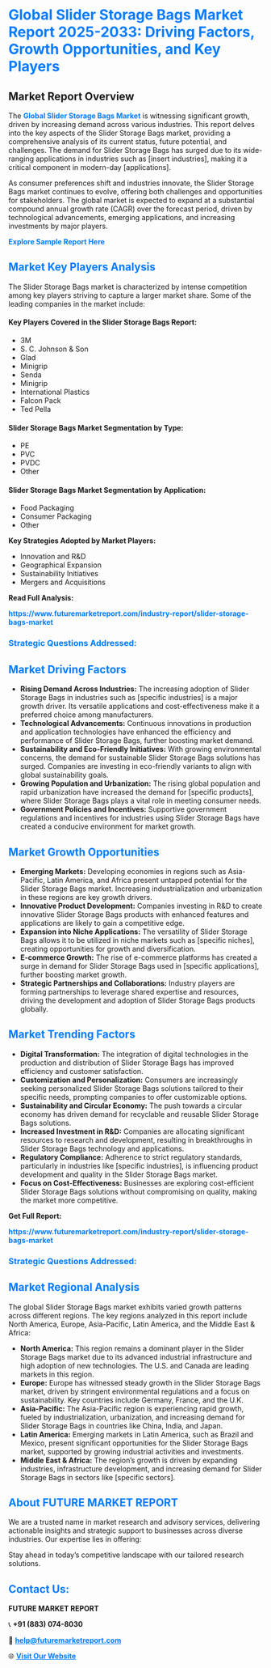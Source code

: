 <h1 style="color: #007BFF;">Global Slider Storage Bags Market Report 2025-2033: Driving Factors, Growth Opportunities, and Key Players</h1>

<section id="overview">
<h2>Market Report Overview</h2>
<p>The <a href="https://www.futuremarketreport.com/industry-report/slider-storage-bags-market" style="color: #007BFF; text-decoration: none;"><strong>Global Slider Storage Bags Market</strong></a> is witnessing significant growth, driven by increasing demand across various industries. This report delves into the key aspects of the Slider Storage Bags market, providing a comprehensive analysis of its current status, future potential, and challenges. The demand for Slider Storage Bags has surged due to its wide-ranging applications in industries such as [insert industries], making it a critical component in modern-day [applications].</p>
<p>As consumer preferences shift and industries innovate, the Slider Storage Bags market continues to evolve, offering both challenges and opportunities for stakeholders. The global market is expected to expand at a substantial compound annual growth rate (CAGR) over the forecast period, driven by technological advancements, emerging applications, and increasing investments by major players.</p>
</section>

<section id="overview">
<p><a href="https://www.futuremarketreport.com/request-sample/reportId=62376" style="color: #007BFF; text-decoration: none;"><strong>Explore Sample Report Here</strong></a></p>
</section>

<section id="key-players">
<h2 style="color: #007BFF;">Market Key Players Analysis</h2>
<p>The Slider Storage Bags market is characterized by intense competition among key players striving to capture a larger market share. Some of the leading companies in the market include:</p>
<h4>Key Players Covered in the Slider Storage Bags Report:</h4>
<ul><li>3M</li><li>S. C. Johnson &amp; Son</li><li>Glad</li><li>Minigrip</li><li>Senda</li><li>Minigrip</li><li>International Plastics</li><li>Falcon Pack</li><li>Ted Pella</li></ul>
<h4>Slider Storage Bags Market Segmentation by Type:</h4>
<ul><li>PE</li><li>PVC</li><li>PVDC</li><li>Other</li></ul>

<h4>Slider Storage Bags Market Segmentation by Application:</h4>
<ul><li>Food Packaging</li><li>Consumer Packaging</li><li>Other</li></ul>
<p><strong>Key Strategies Adopted by Market Players:</strong></p>
<ul>
<li>Innovation and R&D</li>
<li>Geographical Expansion</li>
<li>Sustainability Initiatives</li>
<li>Mergers and Acquisitions</li>
</ul>
</section>

<section>
<p><strong>Read Full Analysis: </strong></p><a href="https://www.futuremarketreport.com/industry-report/slider-storage-bags-market" style="color: #007BFF; text-decoration: none;"><strong>https://www.futuremarketreport.com/industry-report/slider-storage-bags-market</strong></a>
<h3 style="color: #007BFF;">Strategic Questions Addressed:</h3>
</section>

<section id="driving-factors">
<h2 style="color: #007BFF;">Market Driving Factors</h2>
<ul>
<li><strong>Rising Demand Across Industries:</strong> The increasing adoption of Slider Storage Bags in industries such as [specific industries] is a major growth driver. Its versatile applications and cost-effectiveness make it a preferred choice among manufacturers.</li>
<li><strong>Technological Advancements:</strong> Continuous innovations in production and application technologies have enhanced the efficiency and performance of Slider Storage Bags, further boosting market demand.</li>
<li><strong>Sustainability and Eco-Friendly Initiatives:</strong> With growing environmental concerns, the demand for sustainable Slider Storage Bags solutions has surged. Companies are investing in eco-friendly variants to align with global sustainability goals.</li>
<li><strong>Growing Population and Urbanization:</strong> The rising global population and rapid urbanization have increased the demand for [specific products], where Slider Storage Bags plays a vital role in meeting consumer needs.</li>
<li><strong>Government Policies and Incentives:</strong> Supportive government regulations and incentives for industries using Slider Storage Bags have created a conducive environment for market growth.</li>
</ul>
</section>

<section id="growth-opportunities">
<h2 style="color: #007BFF;">Market Growth Opportunities</h2>
<ul>
<li><strong>Emerging Markets:</strong> Developing economies in regions such as Asia-Pacific, Latin America, and Africa present untapped potential for the Slider Storage Bags market. Increasing industrialization and urbanization in these regions are key growth drivers.</li>
<li><strong>Innovative Product Development:</strong> Companies investing in R&D to create innovative Slider Storage Bags products with enhanced features and applications are likely to gain a competitive edge.</li>
<li><strong>Expansion into Niche Applications:</strong> The versatility of Slider Storage Bags allows it to be utilized in niche markets such as [specific niches], creating opportunities for growth and diversification.</li>
<li><strong>E-commerce Growth:</strong> The rise of e-commerce platforms has created a surge in demand for Slider Storage Bags used in [specific applications], further boosting market growth.</li>
<li><strong>Strategic Partnerships and Collaborations:</strong> Industry players are forming partnerships to leverage shared expertise and resources, driving the development and adoption of Slider Storage Bags products globally.</li>
</ul>
</section>

<section id="trending-factors">
<h2 style="color: #007BFF;">Market Trending Factors</h2>
<ul>
<li><strong>Digital Transformation:</strong> The integration of digital technologies in the production and distribution of Slider Storage Bags has improved efficiency and customer satisfaction.</li>
<li><strong>Customization and Personalization:</strong> Consumers are increasingly seeking personalized Slider Storage Bags solutions tailored to their specific needs, prompting companies to offer customizable options.</li>
<li><strong>Sustainability and Circular Economy:</strong> The push towards a circular economy has driven demand for recyclable and reusable Slider Storage Bags solutions.</li>
<li><strong>Increased Investment in R&D:</strong> Companies are allocating significant resources to research and development, resulting in breakthroughs in Slider Storage Bags technology and applications.</li>
<li><strong>Regulatory Compliance:</strong> Adherence to strict regulatory standards, particularly in industries like [specific industries], is influencing product development and quality in the Slider Storage Bags market.</li>
<li><strong>Focus on Cost-Effectiveness:</strong> Businesses are exploring cost-efficient Slider Storage Bags solutions without compromising on quality, making the market more competitive.</li>
</ul>
</section>

<section>
<p><strong>Get Full Report: </strong></p><a href="https://www.futuremarketreport.com/industry-report/slider-storage-bags-market" style="color: #007BFF; text-decoration: none;"><strong>https://www.futuremarketreport.com/industry-report/slider-storage-bags-market</strong></a>
<h3 style="color: #007BFF;">Strategic Questions Addressed:</h3>
</section>


<section id="regional-analysis">
<h2 style="color: #007BFF;">Market Regional Analysis</h2>
<p>The global Slider Storage Bags market exhibits varied growth patterns across different regions. The key regions analyzed in this report include North America, Europe, Asia-Pacific, Latin America, and the Middle East & Africa:</p>
<ul>
<li><strong>North America:</strong> This region remains a dominant player in the Slider Storage Bags market due to its advanced industrial infrastructure and high adoption of new technologies. The U.S. and Canada are leading markets in this region.</li>
<li><strong>Europe:</strong> Europe has witnessed steady growth in the Slider Storage Bags market, driven by stringent environmental regulations and a focus on sustainability. Key countries include Germany, France, and the U.K.</li>
<li><strong>Asia-Pacific:</strong> The Asia-Pacific region is experiencing rapid growth, fueled by industrialization, urbanization, and increasing demand for Slider Storage Bags in countries like China, India, and Japan.</li>
<li><strong>Latin America:</strong> Emerging markets in Latin America, such as Brazil and Mexico, present significant opportunities for the Slider Storage Bags market, supported by growing industrial activities and investments.</li>
<li><strong>Middle East & Africa:</strong> The region’s growth is driven by expanding industries, infrastructure development, and increasing demand for Slider Storage Bags in sectors like [specific sectors].</li>
</ul>
</section>

<footer>
<h2 style="color: #007BFF;">About FUTURE MARKET REPORT</h2>
<p>We are a trusted name in market research and advisory services, delivering actionable insights and strategic support to businesses across diverse industries. Our expertise lies in offering:</p>

<p>Stay ahead in today’s competitive landscape with our tailored research solutions.</p>

<h2 style="color: #007BFF;">Contact Us:</h2>
<p><strong>FUTURE MARKET REPORT</strong></p>
<p>📞 <strong>+91 (883) 074-8030</strong></p>
<p>📧 <strong><a href="mailto:help@futuremarketreport.com" style="color: #007BFF;">help@futuremarketreport.com</a></strong></p>
<p>🌐 <strong><a href="https://www.futuremarketreport.com/" style="color: #007BFF;">Visit Our Website</a></strong></p>
</footer>